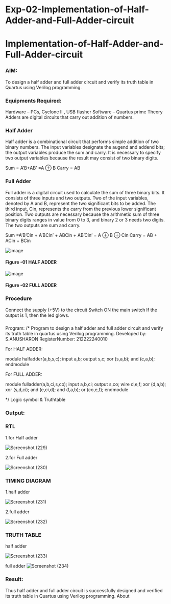 # Exp-02-Implementation-of-Half-Adder-and-Full-Adder-circuit

# Implementation-of-Half-Adder-and-Full-Adder-circuit
### AIM:
To design a half adder and full adder circuit and verify its truth table in Quartus using Verilog programming.

### Equipments Required:
Hardware – PCs, Cyclone II , USB flasher
Software – Quartus prime
Theory
Adders are digital circuits that carry out addition of numbers.

### Half Adder
Half adder is a combinational circuit that performs simple addition of two binary numbers. The input variables designate the augend and addend bits; the output variables produce the sum and carry. It is necessary to specify two output variables because the result may consist of two binary digits.

Sum = A’B+AB’ =A ⊕ B Carry = AB

### Full Adder
Full adder is a digital circuit used to calculate the sum of three binary bits. It consists of three inputs and two outputs. Two of the input variables, denoted by A and B, represent the two significant bits to be added. The third input, Cin, represents the carry from the previous lower significant position. Two outputs are necessary because the arithmetic sum of three binary digits ranges in value from 0 to 3, and binary 2 or 3 needs two digits. The two outputs are sum and carry.

Sum =A’B’Cin + A’BCin’ + ABCin + AB’Cin’ = A ⊕ B ⊕ Cin Carry = AB + ACin + BCin

 ![image](https://user-images.githubusercontent.com/36288975/163552156-a13e5a56-c638-4110-97d9-8896907c8d25.png)

#### Figure -01 HALF ADDER 


![image](https://user-images.githubusercontent.com/36288975/163552057-b3547877-6d07-45b4-b7e0-bcfebfad9e1d.png)

#### Figure -02 FULL ADDER 

### Procedure

Connect the supply (+5V) to the circuit
Switch ON the main switch
If the output is 1, then the led glows.
### 
Program:
/*
Program to design a half adder and full adder circuit and verify its truth table in quartus using Verilog programming.
Developed by: S.ANUSHARON 
RegisterNumber:  212222240010

For HALF ADDER:

module halfadder(a,b,s,c);
input a,b;
output s,c;
xor (s,a,b);
and (c,a,b);
endmodule

For FULL ADDER:

module fulladder(a,b,ci,s,co);
input a,b,ci;
output s,co;
wire d,e,f;
xor (d,a,b);
xor (s,d,ci);
and (e,ci,d);
and (f,a,b);
or (co,e,f);
endmodule

*/
Logic symbol & Truthtable



### Output:
### RTL

1.for Half adder

![Screenshot (229)](https://github.com/Anusharonselva/Exp-02-Implementation-of-Half-Adder-and-Full-Adder-circuit/assets/119405600/2c099ba9-4741-4b73-8053-18cddb3befc2)

2.for Full adder


![Screenshot (230)](https://github.com/Anusharonselva/Exp-02-Implementation-of-Half-Adder-and-Full-Adder-circuit/assets/119405600/d9399e59-eb83-4f3b-9e57-8b68a586de21)


### TIMING DIAGRAM

1.half adder


![Screenshot (231)](https://github.com/Anusharonselva/Exp-02-Implementation-of-Half-Adder-and-Full-Adder-circuit/assets/119405600/cca41af5-f5c0-4ccd-8948-bd2c5845bfb2)

2.full adder

![Screenshot (232)](https://github.com/Anusharonselva/Exp-02-Implementation-of-Half-Adder-and-Full-Adder-circuit/assets/119405600/503a2fb4-d6f0-4b76-9bd9-095877496322)

### TRUTH TABLE 

half adder

![Screenshot (233)](https://github.com/Anusharonselva/Exp-02-Implementation-of-Half-Adder-and-Full-Adder-circuit/assets/119405600/da508ccd-49ba-4c55-bc33-218b7628e5ba)

full adder
![Screenshot (234)](https://github.com/Anusharonselva/Exp-02-Implementation-of-Half-Adder-and-Full-Adder-circuit/assets/119405600/15add789-daf8-451d-8ad4-db5dc3ed2723)


### Result:
Thus half adder and full adder circuit is successfully designed and verified its truth table in Quartus using Verilog programming. About
